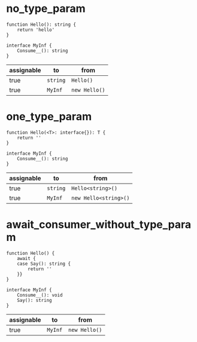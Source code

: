 # no_type_param

```dexscript
function Hello(): string {
    return 'hello'
}
```

```dexscript
interface MyInf {
    Consume__(): string
}
```

| assignable | to           | from         |
| ---------- | ------------ | ------------ |
| true       | `string`   | `Hello()`      |
| true       | `MyInf`   | `new Hello()`      |

# one_type_param

```dexscript
function Hello(<T>: interface{}): T {
    return ''
}
```

```dexscript
interface MyInf {
    Consume__(): string
}
```

| assignable | to           | from         |
| ---------- | ------------ | ------------ |
| true       | `string`   | `Hello<string>()`      |
| true       | `MyInf`   | `new Hello<string>()`      |

# await_consumer_without_type_param

```dexscript
function Hello() {
    await {
    case Say(): string {
        return ''
    }}
}
```

```dexscript
interface MyInf {
    Consume__(): void
    Say(): string
}
```

| assignable | to           | from         |
| ---------- | ------------ | ------------ |
| true       | `MyInf`   | `new Hello()`      |

